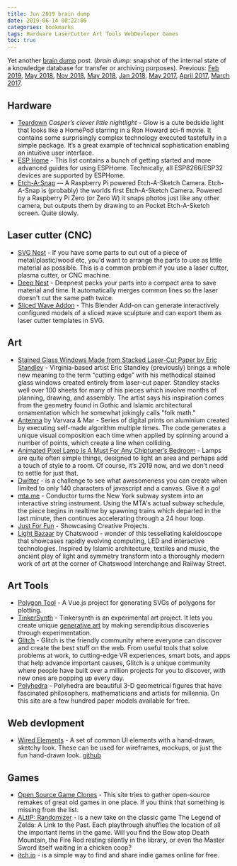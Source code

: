 ```yaml
---
title: Jun 2019 brain dump 
date: 2019-06-14 00:22:00
categories: bookmarks
tags: Hardware LaserCutter Art Tools WebDevloper Games
toc: true
---
```


Yet another [brain dump](https://en.wikipedia.org/wiki/Brain_dump) post. (*brain dump:* snapshot of the internal state of a knowledge database for transfer or archiving purposes). Previous: [Feb 2019](/feb-2019-brain-dump), [May 2018](/may-2018-brain-dump), [Nov 2018](/nov-2018-brain-dump), [May 2018](/may-2018-brain-dump), [Jan 2018](/january-2018-brain-dump), [May 2017](/notes-from-may_2017), [April 2017](/notes-from-april_2017), [March 2017](/notes-from-march_2017). 

## Hardware 

- [Teardown](https://blog.bolt.io/casper-glow-e4f8819376d7) *Casper’s clever little nightlight* - Glow is a cute bedside light that looks like a HomePod starring in a Ron Howard sci-fi movie. It contains some surprisingly complex technology executed tastefully in a simple package. It’s a great example of technical sophistication enabling an intuitive user interface.
- [ESP Home](https://esphome.io) - This list contains a bunch of getting started and more advanced guides for using ESPHome. Technically, all ESP8266/ESP32 devices are supported by ESPHome.
- [Etch-A-Snap](https://www.youtube.com/watch?v=wFrpxqqJUbc) — A Raspberry Pi powered Etch-A-Sketch Camera. Etch-A-Snap is (probably) the worlds first Etch-A-Sketch Camera. Powered by a Raspberry Pi Zero (or Zero W) it snaps photos just like any other camera, but outputs them by drawing to an Pocket Etch-A-Sketch screen. Quite slowly.

## Laser cutter (CNC)

- [SVG Nest](https://svgnest.com/) - If you have some parts to cut out of a piece of metal/plastic/wood etc, you'd want to arrange the parts to use as little material as possible. This is a common problem if you use a laser cutter, plasma cutter, or CNC machine.
- [Deep Nest](https://deepnest.io/) - Deepnest packs your parts into a compact area to save material and time. It automatically merges common lines so the laser doesn't cut the same path twice.
- [Sliced Wave Addon](https://github.com/njanakiev/sliced-wave-addon) - This Blender Add-on can generate interactively configured models of a sliced wave sculpture and can export them as laser cutter templates in SVG.

## Art 

- [Stained Glass Windows Made from Stacked Laser-Cut Paper by Eric Standley](https://www.thisiscolossal.com/2014/08/eric-standley-laser-cut-paper-windows/) - Virginia-based artist Eric Standley (previously) brings a whole new meaning to the term “cutting edge” with his methodical stained glass windows created entirely from laser-cut paper. Standley stacks well over 100 sheets for many of his pieces which involve months of planning, drawing, and assembly. The artist says his inspiration comes from the geometry found in Gothic and Islamic architectural ornamentation which he somewhat jokingly calls "folk math."
- [Antenna](http://var-mar.info/antenna/) by Varvara & Mar - Series of digital prints on aluminium created by executing self-made algorithm multiple times. The code generates a unique visual composition each time when applied by spinning around a number of points, which create a line when colliding.
- [Animated Pixel Lamp Is A Must For Any Chiptuner’s Bedroom](https://hackaday.com/2019/06/02/animated-pixel-lamp-is-a-must-for-any-chiptuners-bedroom/) - Lamps are quite often simple things, designed to light an area and perhaps add a touch of style to a room. Of course, it’s 2019 now, and we don’t need to settle for just that. 
- [Dwitter](https://www.dwitter.net/) - is a challenge to see what awesomeness you can create when limited to only 140 characters of javascript and a canvas. Give it a go! 
- [mta.me](http://mta.me/) - Conductor turns the New York subway system into an interactive string instrument. Using the MTA's actual subway schedule, the piece begins in realtime by spawning trains which departed in the last minute, then continues accelerating through a 24 hour loop. 
- [Just For Fun](https://justforfun.io/top) - Showcasing Creative Projects.
- [Light Bazaar](https://www.vividsydney.com/event/light/light-bazaar) by Chatswood - wonder of this tessellating kaleidoscope that showcases rapidly evolving computing, LED and interactive technologies. Inspired by Islamic architecture, textiles and music, the ancient play of light and symmetry transform into a thoroughly modern work of art at the corner of Chatswood Interchange and Railway Street.

## Art Tools 

- [Polygon Tool](https://github.com/msurguy/polygon-tool) - A Vue.js project for generating SVGs of polygons for plotting.
- [TinkerSynth](https://tinkersynth.com/slopes/) - Tinkersynth is an experimental art project. It lets you create unique [generative art](https://en.wikipedia.org/wiki/Generative_art) by making serendipitous discoveries through experimentation.
- [Glitch](https://glitch.com/) - Glitch is the friendly community where everyone can discover and create the best stuff on the web. From useful tools that solve problems at work, to cutting-edge VR experiences, smart bots, and apps that help advance important causes, Glitch is a unique community where people have built over a million projects for you to discover, with new ones are popping up every day.
- [Polyhedra](https://www.polyhedra.net/en/) - Polyhedra are beautiful 3-D geometrical figures that have fascinated philosophers, mathematicians and artists for millennia. On this site are a few hundred paper models available for free.

## Web devlopment 

- [Wired Elements](https://wiredjs.com/) - A set of common UI elements with a hand-drawn, sketchy look. These can be used for wireframes, mockups, or just the fun hand-drawn look. [github](https://github.com/wiredjs/wired-elements)

## Games 

- [Open Source Game Clones](https://osgameclones.com/) - This site tries to gather open-source remakes of great old games in one place. If you think that something is missing from the list. 
- [ALttP: Randomizer](https://alttpr.com/en) - is a new take on the classic game The Legend of Zelda: A Link to the Past. Each playthrough shuffles the location of all the important items in the game. Will you find the Bow atop Death Mountain, the Fire Rod resting silently in the library, or even the Master Sword itself waiting in a chicken coop?
- [itch.io](https://itch.io/) - is a simple way to find and share indie games online for free.


